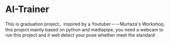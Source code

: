 # AI-Trainer
This is graduation project，inspired by a Youtuber－－Murtaza's Workshop, this project mainly based on python and mediapipe,  you need a webcam to run this project and it well detect your pose whether meet the standard
